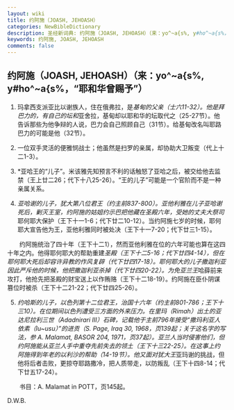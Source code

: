 ```yaml
---
layout: wiki
title: 约阿施（JOASH, JEHOASH）
categories: NewBibleDictionary
description: 圣经新词典: 约阿施（JOASH, JEHOASH）（来：yo^~a{s%, y#ho^~a{s%，“耶和华曾赐予”）
keywords: 约阿施, JOASH, JEHOASH
comments: false
---
```


## 约阿施（JOASH, JEHOASH）（来：yo^~a{s%, y#ho^~a{s%，“耶和华曾赐予”）

1. 玛拿西支派亚比以谢族人，住在俄弗拉，是*基甸的父亲（士六11-32）。他是拜巴力的，有自己的坛和*亚舍拉，基甸却以耶和华的坛取代之（25-27节）。他告诉那些为他争辩的人说，巴力会自己照顾自己（31节）。给基甸改名叫耶路巴力的可能是他（32节）。

2. 一位双手灵活的便雅悯战士；他虽然是扫罗的亲属，却协助大卫叛变（代上十二1-3）。

3. *亚哈王的“儿子”。米该雅先知预言不利的话触怒了亚哈之后，被交给他去监禁（王上廿二26；代下十八25-26）。“王的儿子”可能是一个官阶而不是一种亲属关系。

4. *亚哈谢的儿子，犹大第八位君王（约主前837-800）。亚他利雅在儿子亚哈谢死后，剿灭王室，约阿施的姑姐约示巴把他藏在圣殿六年，受她的丈夫大祭司*耶何耶大保护（王下十一1-6；代下廿二10-12）。当约阿施七岁的时候，耶何耶大宣告他为王，亚他利雅同时被处决（王下十一7-20；代下廿三1-15）。

　　约阿施统治了四十年（王下十二1），然而亚他利雅在位的六年可能也算在这四十年之内。他得耶何耶大的帮助重建*圣殿（王下十二5-16；代下廿四4-14），但在耶何耶大死后却容许异教的作风复辟（代下廿四17-18）。耶何耶大的儿子撒迦利亚因此严斥他的时候，他把撒迦利亚杀掉（代下廿四20-22）。为免亚兰王*哈薛前来攻打，他抢先把圣殿的财宝送上以作贿赂（王下十二18-19）。约阿施在臣仆阴谋篡位时被杀（王下十二21-22；代下廿四25-26）。

5. *约哈斯的儿子，以色列第十二位君王，治国十六年（约主前801-786；王下十三10）。在位期间以色列遭受三方面的外来压力。在里玛（Rimah）出土的亚达尼拉利三世（Adadnirari III）石碑，记载他于主前796年接受“撒玛利亚人依素（Iu~usu）”的进贡（S. Page, Iraq 30, 1968，页139起；关于这名字的写法，参 A. Malamat, BASOR 204, 1971，页37起）。亚兰人当时侵害他们，但约阿施能从亚兰人手中重夺先前失去的领土（王下十三22-25）。在这事上约阿施得到年老的以利沙的帮助（14-19节）。他又面对犹大王*亚玛谢的挑战，但他将后者击败，更掠夺耶路撒冷，把人质带走，以防叛乱（王下十四8-14；代下廿五17-24）。

　　书目：A. Malamat in POTT，页145起。

D.W.B.








